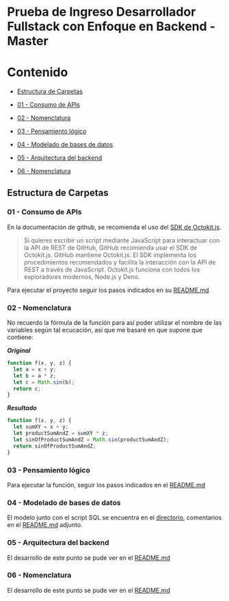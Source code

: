 # Prueba de Ingreso Desarrollador Fullstack con Enfoque en Backend - Master

# Contenido

- [Estructura de Carpetas](#estructura-de-carpetas)

- [01 - Consumo de APIs](#01---consumo-de-apis)
- [02 - Nomenclatura](#02---nomenclatura)
- [03 - Pensamiento lógico](#03---pensamiento-lógico)
- [04 - Modelado de bases de datos](#04---modelado-de-bases-de-datos)
- [05 - Arquitectura del backend](#05---arquitectura-del-backend)
- [06 - Nomenclatura](#06---nomenclatura)

## Estructura de Carpetas

### 01 - Consumo de APIs

En la documentación de github, se recomienda el uso del [SDK de Octokit.js][octokit].

> Si quieres escribir un script mediante JavaScript para interactuar con la API de REST de GitHub, GitHub recomienda usar el SDK de Octokit.js. GitHub mantiene Octokit.js. El SDK implementa los procedimientos recomendados y facilita la interacción con la API de REST a través de JavaScript. Octokit.js funciona con todos los exploradores modernos, Node.js y Deno.

Para ejecutar el proyecto seguir los pasos indicados en su [README.md](./01%20-%20Consumo%20de%20APIs/README.md)

### 02 - Nomenclatura

No recuerdo la fórmula de la función para así poder utilizar el nombre de las variables según tal ecucación, así que me basaré en que supone que contiene:

**_Original_**

```js
function f(x, y, z) {
  let a = x + y;
  let b = a * z;
  let c = Math.sin(b);
  return c;
}
```

**_Resultado_**

```js
function f(x, y, z) {
  let sumXY = x + y;
  let productSumAndZ = sumXY * z;
  let sinOfProductSumAndZ = Math.sin(productSumAndZ);
  return sinOfProductSumAndZ;
}
```

### 03 - Pensamiento lógico

Para ejecutar la función, seguir los pasos indicados en el [README.md](./03%20-%20Pensamiento%20lógico/README.md)

### 04 - Modelado de bases de datos

El modelo junto con el script SQL se encuentra en el [directorio](./04%20-%20Modelado%20de%20bases%20de%20datos/), comentarios en el [README.md](./04%20-%20Modelado%20de%20bases%20de%20datos/README.md) adjunto.

### 05 - Arquitectura del backend

El desarrollo de este punto se pude ver en el [README.md](./05%20-%20Arquitectura%20del%20backend/README.md)

### 06 - Nomenclatura

El desarrollo de este punto se pude ver en el [README.md](./06%20-%20Nomenclatura/README.md)

[dotenv]: https://www.npmjs.com/package/dotenv
[octokit]: https://docs.github.com/es/rest/guides/scripting-with-the-rest-api-and-javascript?apiVersion=2022-11-28
[npm-octokit]: https://www.npmjs.com/package/@octokit/rest
